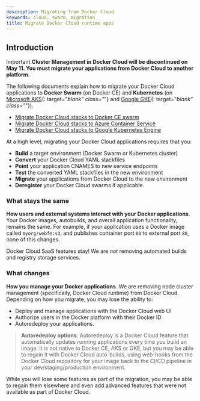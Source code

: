 ```yaml
---
description: Migrating from Docker Cloud
keywords: cloud, swarm, migration
title: Migrate Docker Cloud runtime apps
---
```


## Introduction

<span class="badge badge-warning">Important</span>  **Cluster Management in Docker Cloud will be discontinued on May 11. You must migrate your applications from Docker Cloud to another platform.**

The following documents explain how to migrate your Docker Cloud applications to **Docker Swarm** (on Docker CE) and **Kubernetes** (on [Microsoft AKS](https://azure.microsoft.com/en-us/free/){: target="_blank" class="_"}
and [Google GKE](https://cloud.google.com/free/){: target="_blank" class="_"}).

- [Migrate Docker Cloud stacks to Docker CE swarm](cloud-to-swarm)
- [Migrate Docker Cloud stacks to Azure Container Service](cloud-to-kube-aks)
- [Migrate Docker Cloud stacks to Google Kubernetes Engine](cloud-to-kube-gke)

At a high level, migrating your Docker Cloud applications requires that you:

- **Build** a target environment (Docker Swarm or Kubernetes cluster)
- **Convert** your Docker Cloud YAML stackfiles
- **Point** your application CNAMES to new service endpoints
- **Test** the converted YAML stackfiles in the new environment
- **Migrate** your applications from Docker Cloud to the new environment
- **Deregister** your Docker Cloud swarms if applicable.

### What stays the same

**How users and external systems interact with your Docker applications**. Your Docker images, autobuilds, and overall application functionality, remains the same. For example, if your application uses a Docker image called `myorg/webfe:v3`, and publishes container port `80` to external port `80`, none of this changes.

Docker Cloud SaaS features stay! We are _not_ removing automated builds and registry storage services.

### What changes

**How you manage your Docker applications**. We are removing node cluster management (specifically, Docker Cloud runtime) from Docker Cloud. Depending on how you migrate, you may lose the ability to:

- Deploy and manage applications with the Docker Cloud web UI
- Authorize users in the Docker platform with their Docker ID
- Autoredeploy your applications.

> **Autoredeploy options**: Autoredeploy is a Docker Cloud feature that automatically updates running applications every time you build an image. It is not native to Docker CE, AKS or GKE, but you may be able to regain it with Docker Cloud auto-builds, using web-hooks from the Docker Cloud repository for your image back to the CI/CD pipeline in your dev/staging/production environment.

While you will lose some features as part of the migration, you may be able to regain them elsewhere and even add advanced features that were not available as part of Docker Cloud.
